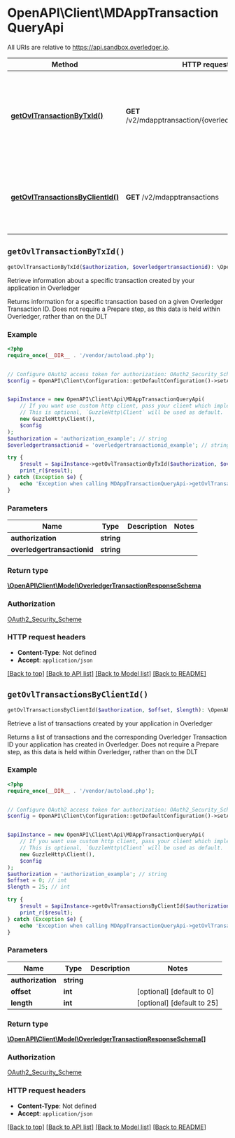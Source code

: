 # OpenAPI\Client\MDAppTransactionQueryApi

All URIs are relative to https://api.sandbox.overledger.io.

Method | HTTP request | Description
------------- | ------------- | -------------
[**getOvlTransactionByTxId()**](MDAppTransactionQueryApi.md#getOvlTransactionByTxId) | **GET** /v2/mdapptransaction/{overledgertransactionid} | Retrieve information about a specific transaction created by your application in Overledger
[**getOvlTransactionsByClientId()**](MDAppTransactionQueryApi.md#getOvlTransactionsByClientId) | **GET** /v2/mdapptransactions | Retrieve a list of transactions created by your application in Overledger


## `getOvlTransactionByTxId()`

```php
getOvlTransactionByTxId($authorization, $overledgertransactionid): \OpenAPI\Client\Model\OverledgerTransactionResponseSchema
```

Retrieve information about a specific transaction created by your application in Overledger

Returns information for a specific transaction based on a given Overledger Transaction ID. Does not require a Prepare step, as this data is held within Overledger, rather than on the DLT

### Example

```php
<?php
require_once(__DIR__ . '/vendor/autoload.php');


// Configure OAuth2 access token for authorization: OAuth2_Security_Scheme
$config = OpenAPI\Client\Configuration::getDefaultConfiguration()->setAccessToken('YOUR_ACCESS_TOKEN');


$apiInstance = new OpenAPI\Client\Api\MDAppTransactionQueryApi(
    // If you want use custom http client, pass your client which implements `GuzzleHttp\ClientInterface`.
    // This is optional, `GuzzleHttp\Client` will be used as default.
    new GuzzleHttp\Client(),
    $config
);
$authorization = 'authorization_example'; // string
$overledgertransactionid = 'overledgertransactionid_example'; // string

try {
    $result = $apiInstance->getOvlTransactionByTxId($authorization, $overledgertransactionid);
    print_r($result);
} catch (Exception $e) {
    echo 'Exception when calling MDAppTransactionQueryApi->getOvlTransactionByTxId: ', $e->getMessage(), PHP_EOL;
}
```

### Parameters

Name | Type | Description  | Notes
------------- | ------------- | ------------- | -------------
 **authorization** | **string**|  |
 **overledgertransactionid** | **string**|  |

### Return type

[**\OpenAPI\Client\Model\OverledgerTransactionResponseSchema**](../Model/OverledgerTransactionResponseSchema.md)

### Authorization

[OAuth2_Security_Scheme](../../README.md#OAuth2_Security_Scheme)

### HTTP request headers

- **Content-Type**: Not defined
- **Accept**: `application/json`

[[Back to top]](#) [[Back to API list]](../../README.md#endpoints)
[[Back to Model list]](../../README.md#models)
[[Back to README]](../../README.md)

## `getOvlTransactionsByClientId()`

```php
getOvlTransactionsByClientId($authorization, $offset, $length): \OpenAPI\Client\Model\OverledgerTransactionResponseSchema[]
```

Retrieve a list of transactions created by your application in Overledger

Returns a list of transactions and the corresponding Overledger Transaction ID your application has created in Overledger. Does not require a Prepare step, as this data is held within Overledger, rather than on the DLT

### Example

```php
<?php
require_once(__DIR__ . '/vendor/autoload.php');


// Configure OAuth2 access token for authorization: OAuth2_Security_Scheme
$config = OpenAPI\Client\Configuration::getDefaultConfiguration()->setAccessToken('YOUR_ACCESS_TOKEN');


$apiInstance = new OpenAPI\Client\Api\MDAppTransactionQueryApi(
    // If you want use custom http client, pass your client which implements `GuzzleHttp\ClientInterface`.
    // This is optional, `GuzzleHttp\Client` will be used as default.
    new GuzzleHttp\Client(),
    $config
);
$authorization = 'authorization_example'; // string
$offset = 0; // int
$length = 25; // int

try {
    $result = $apiInstance->getOvlTransactionsByClientId($authorization, $offset, $length);
    print_r($result);
} catch (Exception $e) {
    echo 'Exception when calling MDAppTransactionQueryApi->getOvlTransactionsByClientId: ', $e->getMessage(), PHP_EOL;
}
```

### Parameters

Name | Type | Description  | Notes
------------- | ------------- | ------------- | -------------
 **authorization** | **string**|  |
 **offset** | **int**|  | [optional] [default to 0]
 **length** | **int**|  | [optional] [default to 25]

### Return type

[**\OpenAPI\Client\Model\OverledgerTransactionResponseSchema[]**](../Model/OverledgerTransactionResponseSchema.md)

### Authorization

[OAuth2_Security_Scheme](../../README.md#OAuth2_Security_Scheme)

### HTTP request headers

- **Content-Type**: Not defined
- **Accept**: `application/json`

[[Back to top]](#) [[Back to API list]](../../README.md#endpoints)
[[Back to Model list]](../../README.md#models)
[[Back to README]](../../README.md)
